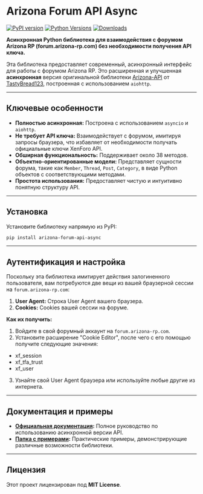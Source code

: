 # Arizona Forum API Async

[![PyPI version](https://img.shields.io/pypi/v/arizona-forum-api-async.svg)](https://pypi.org/project/arizona-forum-api-async/)
[![Python Versions](https://img.shields.io/pypi/pyversions/arizona-forum-api-async.svg)](https://pypi.org/project/arizona-forum-api-async/)
[![Downloads](https://static.pepy.tech/badge/arizona-forum-api-async)](https://pepy.tech/project/arizona-forum-api-async)

**Асинхронная Python библиотека для взаимодействия с форумом Arizona RP (forum.arizona-rp.com) без необходимости получения API ключа.**

Эта библиотека предоставляет современный, асинхронный интерфейс для работы с форумом Arizona RP. Это расширенная и улучшенная **асинхронная** версия оригинальной библиотеки [Arizona-API](https://github.com/TastyBread123/Arizona-API) от [TastyBread123](https://www.blast.hk/members/455219/), построенная с использованием `aiohttp`.

---

## Ключевые особенности

*   **Полностью асинхронная:** Построена с использованием `asyncio` и `aiohttp`.
*   **Не требует API ключа:** Взаимодействует с форумом, имитируя запросы браузера, что избавляет от необходимости получать официальные ключи XenForo API.
*   **Обширная функциональность:** Поддерживает около 38 методов.
*   **Объектно-ориентированные модели:** Представляет сущности форума, такие как `Member`, `Thread`, `Post`, `Category`, в виде Python объектов с соответствующими методами.
*   **Простота использования:** Предоставляет чистую и интуитивно понятную структуру API.

---

## Установка

Установите библиотеку напрямую из PyPI:

```bash
pip install arizona-forum-api-async
```

---

## Аутентификация и настройка

Поскольку эта библиотека имитирует действия залогиненного пользователя, вам потребуются две вещи из вашей браузерной сессии на `forum.arizona-rp.com`:

1.  **User Agent:** Строка User Agent вашего браузера.
2.  **Cookies:** Cookies вашей сессии на форуме.

**Как их получить:**

1.  Войдите в свой форумный аккаунт на `forum.arizona-rp.com`.
2.  Установите расширение "Cookie Editor", после чего с его помощью получите следующие значения:
* xf_session
* xf_tfa_trust
* xf_user
3. Узнайте свой User Agent браузера или используйте любые другие из интернета.

---

## Документация и примеры

*   **[Официальная документация](https://docs.fakelag.tech/arz_forum_api/general-info):** Полное руководство по использованию асинхронной версии API.
*   **[Папка с примерами](https://github.com/fakelag28/Arizona-Forum-API-Async/tree/main/examples):** Практические примеры, демонстрирующие различные возможности библиотеки.

---

## Лицензия

Этот проект лицензирован под **MIT License**.